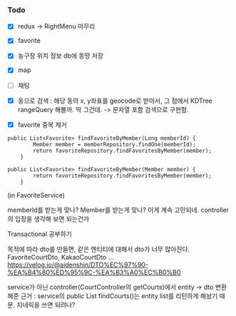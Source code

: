 ### Todo
- [x] redux -> RightMenu 마무리
- [x] favorite
- [x] 농구장 위치 정보 db에 몽땅 저장
- [x] map
- [ ] 채팅
- [x] 동으로 검색 : 해당 동의 x, y좌표를 geocode로 받아서, 그 점에서 KDTree rangeQuery 해볼까. 딱 그건데. -> 문자열 포함 검색으로 구현함.
- [x] favorite 중복 제거



```
public List<Favorite> findFavoriteByMember(Long memberId) {
        Member member = memberRepository.findOne(memberId);
        return favoriteRepository.findFavoritesByMember(member);
    }
```
```
public List<Favorite> findFavoriteByMember(Member member) {
        return favoriteRepository.findFavoritesByMember(member);
    }
```
(in FavoriteService)

memberId를 받는게 맞나? Member를 받는게 맞나? 이게 계속 고민되네.
controller의 입장을 생각해 보면 되는건가

Transactional 공부하기


목적에 따라 dto를 만들면, 같은 엔티티에 대해서 dto가 너무 많아진다. 
FavoriteCourtDto, KakaoCourtDto ...
https://velog.io/@aidenshin/DTO%EC%97%90-%EA%B4%80%ED%95%9C-%EA%B3%A0%EC%B0%B0

service가 아닌 controller(CourtController의 getCourts)에서 entity -> dto 변환 해준 근거
: service의 public List<Court> findCourts()는 entity list를 리턴하게 해놨기 때문.
지네릭을 쓰면 되려나?
